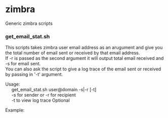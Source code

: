 # zimbra
Generic zimbra scripts
### get_email_stat.sh
This scripts takes zimbra user email address as an arugument and give you the total number of email sent or received by that email address.  
If -r is passed as the second argument it will output total email received and -s for email sent.   
You can also ask the script to give a log trace of the email sent or received by passing in '-t' argument.

Usage:   
&nbsp;&nbsp;&nbsp;&nbsp; get_email_stat.sh user@domain -s|-r [-t]  
&nbsp;&nbsp;&nbsp;&nbsp; -s for sender or -r for recipient  
&nbsp;&nbsp;&nbsp;&nbsp; -t to view log trace Optional  

Example:
&nbsp;&nbsp;&nbsp;&nbsp; 
